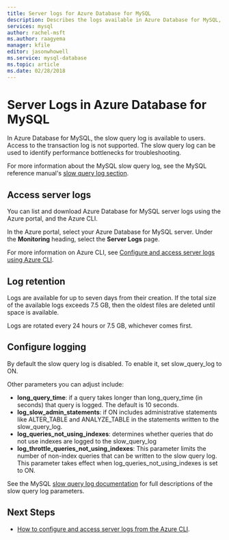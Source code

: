 ```yaml
---
title: Server logs for Azure Database for MySQL
description: Describes the logs available in Azure Database for MySQL, and the available parameters for enabling different logging levels.
services: mysql
author: rachel-msft
ms.author: raagyema
manager: kfile
editor: jasonwhowell
ms.service: mysql-database
ms.topic: article
ms.date: 02/28/2018
---
```

# Server Logs in Azure Database for MySQL
In Azure Database for MySQL, the slow query log is available to users. Access to the transaction log is not supported. The slow query log can be used to identify performance bottlenecks for troubleshooting. 

For more information about the MySQL slow query log, see the MySQL reference manual's [slow query log section](https://dev.mysql.com/doc/refman/5.7/en/slow-query-log.html).

## Access server logs
You can list and download Azure Database for MySQL server logs using the Azure portal, and the Azure CLI.

In the Azure portal, select your Azure Database for MySQL server. Under the **Monitoring** heading, select the **Server Logs** page.

For more information on Azure CLI, see [Configure and access server logs using Azure CLI](howto-configure-server-logs-in-cli.md).

## Log retention
Logs are available for up to seven days from their creation. If the total size of the available logs exceeds 7.5 GB, then the oldest files are deleted until space is available. 

Logs are rotated every 24 hours or 7.5 GB, whichever comes first.


## Configure logging 
By default the slow query log is disabled. To enable it, set slow_query_log to ON.

Other parameters you can adjust include:

- **long_query_time**: if a query takes longer than long_query_time (in seconds) that query is logged. The default is 10 seconds.
- **log_slow_admin_statements**: if ON includes administrative statements like ALTER_TABLE and ANALYZE_TABLE in the statements written to the slow_query_log.
- **log_queries_not_using_indexes**: determines whether queries that do not use indexes are logged to the slow_query_log
- **log_throttle_queries_not_using_indexes**: This parameter limits the number of non-index queries that can be written to the slow query log. This parameter takes effect when log_queries_not_using_indexes is set to ON.

See the MySQL [slow query log documentation](https://dev.mysql.com/doc/refman/5.7/en/slow-query-log.html) for full descriptions of the slow query log parameters.

## Next Steps
- [How to configure and access server logs from the Azure CLI](howto-configure-server-logs-in-cli.md).
